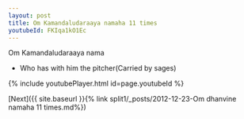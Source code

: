 ```yaml
---
layout: post
title: Om Kamandaludaraaya namaha 11 times
youtubeId: FKIqa1kO1Ec
---
```

 
 
Om Kamandaludaraaya nama 
 
 -  Who has with him the pitcher(Carried by sages) 
 
  
 
  
 
 
 
 
 
 


{% include youtubePlayer.html id=page.youtubeId %}
 
[Next]({{ site.baseurl }}{% link  split1/_posts/2012-12-23-Om dhanvine namaha 11 times.md%})
 
